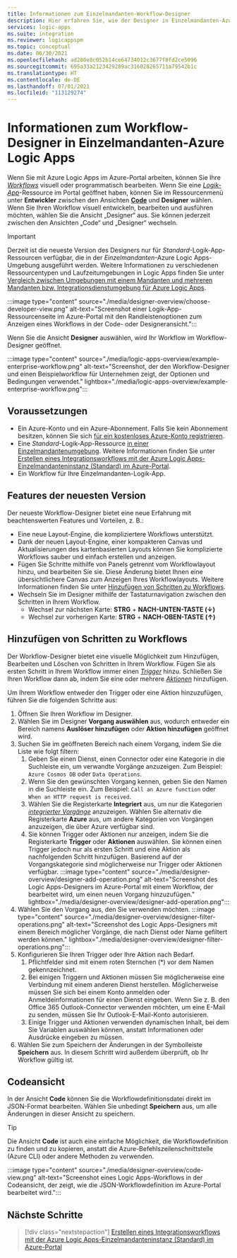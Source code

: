 ```yaml
---
title: Informationen zum Einzelmandanten-Workflow-Designer
description: Hier erfahren Sie, wie der Designer in Einzelmandanten-Azure Logic Apps Ihnen hilft, Workflows visuell über das Azure-Portal erstellen. Entdecken Sie die Vorteile und Features dieser neuesten Version.
services: logic-apps
ms.suite: integration
ms.reviewer: logicappspm
ms.topic: conceptual
ms.date: 06/30/2021
ms.openlocfilehash: ad280e8c052b14ce64734012c3677f8fd2ce5096
ms.sourcegitcommit: 695a33a2123429289ac316028265711a79542b1c
ms.translationtype: HT
ms.contentlocale: de-DE
ms.lasthandoff: 07/01/2021
ms.locfileid: "113129274"
---
```

# <a name="about-the-workflow-designer-in-single-tenant-azure-logic-apps"></a>Informationen zum Workflow-Designer in Einzelmandanten-Azure Logic Apps

Wenn Sie mit Azure Logic Apps im Azure-Portal arbeiten, können Sie Ihre [*Workflows*](logic-apps-overview.md#workflow) visuell oder programmatisch bearbeiten. Wenn Sie eine [*Logik-App*](logic-apps-overview.md#logic-app)-Ressource im Portal geöffnet haben, können Sie im Ressourcenmenü unter **Entwickler** zwischen den Ansichten [**Code**](#code-view) und **Designer** wählen. Wenn Sie Ihren Workflow visuell entwickeln, bearbeiten und ausführen möchten, wählen Sie die Ansicht „Designer“ aus. Sie können jederzeit zwischen den Ansichten „Code“ und „Designer“ wechseln.

> [!IMPORTANT]
> Derzeit ist die neueste Version des Designers nur für *Standard*-Logik-App-Ressourcen verfügbar, die in der *Einzelmandanten*-Azure Logic Apps-Umgebung ausgeführt werden. Weitere Informationen zu verschiedenen Ressourcentypen und Laufzeitumgebungen in Logic Apps finden Sie unter [Vergleich zwischen Umgebungen mit einem Mandanten und mehreren Mandanten bzw. Integrationsdienstumgebung für Azure Logic Apps](single-tenant-overview-compare.md).

:::image type="content" source="./media/designer-overview/choose-developer-view.png" alt-text="Screenshot einer Logik-App-Ressourcenseite im Azure-Portal mit den Randleistenoptionen zum Anzeigen eines Workflows in der Code- oder Designeransicht.":::

Wenn Sie die Ansicht **Designer** auswählen, wird Ihr Workflow im Workflow-Designer geöffnet.

:::image type="content" source="./media/logic-apps-overview/example-enterprise-workflow.png" alt-text="Screenshot, der den Workflow-Designer und einen Beispielworkflow für Unternehmen zeigt, der Optionen und Bedingungen verwendet." lightbox="./media/logic-apps-overview/example-enterprise-workflow.png":::

## <a name="prerequisites"></a>Voraussetzungen

- Ein Azure-Konto und ein Azure-Abonnement. Falls Sie kein Abonnement besitzen, können Sie sich [für ein kostenloses Azure-Konto registrieren](https://azure.microsoft.com/free/).
- Eine *Standard*-Logik-App-Ressource [in einer Einzelmandantenumgebung](single-tenant-overview-compare.md). Weitere Informationen finden Sie unter [Erstellen eines Integrationsworkflows mit der Azure Logic Apps-Einzelmandanteninstanz (Standard) im Azure-Portal](create-single-tenant-workflows-azure-portal.md).
- Ein Workflow für Ihre Einzelmandanten-Logik-App.

## <a name="latest-version-features"></a>Features der neuesten Version

Der neueste Workflow-Designer bietet eine neue Erfahrung mit beachtenswerten Features und Vorteilen, z. B.:

- Eine neue Layout-Engine, die kompliziertere Workflows unterstützt. 
- Dank der neuen Layout-Engine, einer kompakteren Canvas und Aktualisierungen des kartenbasierten Layouts können Sie komplizierte Workflows sauber und einfach erstellen und anzeigen.
- Fügen Sie Schritte mithilfe von Panels getrennt vom Workflowlayout hinzu, und bearbeiten Sie sie. Diese Änderung bietet Ihnen eine übersichtlichere Canvas zum Anzeigen Ihres Workflowlayouts. Weitere Informationen finden Sie unter [Hinzufügen von Schritten zu Workflows](#add-steps-to-workflows).
- Wechseln Sie im Designer mithilfe der Tastaturnavigation zwischen den Schritten in Ihrem Workflow.
  - Wechsel zur nächsten Karte: **STRG** + **NACH-UNTEN-TASTE (&darr;)**
  - Wechsel zur vorherigen Karte: **STRG** + **NACH-OBEN-TASTE (&uarr;)**

## <a name="add-steps-to-workflows"></a>Hinzufügen von Schritten zu Workflows

Der Workflow-Designer bietet eine visuelle Möglichkeit zum Hinzufügen, Bearbeiten und Löschen von Schritten in Ihrem Workflow. Fügen Sie als ersten Schritt in Ihrem Workflow immer einen [*Trigger*](logic-apps-overview.md#trigger) hinzu. Schließen Sie Ihren Workflow dann ab, indem Sie eine oder mehrere [*Aktionen*](logic-apps-overview.md#action) hinzufügen.

Um Ihrem Workflow entweder den Trigger oder eine Aktion hinzuzufügen, führen Sie die folgenden Schritte aus:

1. Öffnen Sie Ihren Workflow im Designer.
1. Wählen Sie im Designer **Vorgang auswählen** aus, wodurch entweder ein Bereich namens **Auslöser hinzufügen** oder **Aktion hinzufügen** geöffnet wird. 
1. Suchen Sie im geöffneten Bereich nach einem Vorgang, indem Sie die Liste wie folgt filtern:
    1. Geben Sie einen Dienst, einen Connector oder eine Kategorie in die Suchleiste ein, um verwandte Vorgänge anzuzeigen. Zum Beispiel: `Azure Cosmos DB` oder `Data Operations`. 
    1. Wenn Sie den gewünschten Vorgang kennen, geben Sie den Namen in die Suchleiste ein. Zum Beispiel: `Call an Azure function` oder `When an HTTP request is received`.
    1. Wählen Sie die Registerkarte **Integriert** aus, um nur die Kategorien [*integrierter Vorgänge*](logic-apps-overview.md#built-in-operations) anzuzeigen. Wählen Sie alternativ die Registerkarte **Azure** aus, um andere Kategorien von Vorgängen anzuzeigen, die über Azure verfügbar sind.
    1. Sie können Trigger oder Aktionen nur anzeigen, indem Sie die Registerkarte **Trigger** oder **Aktionen** auswählen. Sie können einen Trigger jedoch nur als ersten Schritt und eine Aktion als nachfolgenden Schritt hinzufügen. Basierend auf der Vorgangskategorie sind möglicherweise nur Trigger oder Aktionen verfügbar.
    :::image type="content" source="./media/designer-overview/designer-add-operation.png" alt-text="Screenshot des Logic Apps-Designers im Azure-Portal mit einem Workflow, der bearbeitet wird, um einen neuen Vorgang hinzuzufügen." lightbox="./media/designer-overview/designer-add-operation.png":::
1. Wählen Sie den Vorgang aus, den Sie verwenden möchten. 
    :::image type="content" source="./media/designer-overview/designer-filter-operations.png" alt-text="Screenshot des Logic Apps-Designers mit einem Bereich möglicher Vorgänge, die nach Dienst oder Name gefiltert werden können." lightbox="./media/designer-overview/designer-filter-operations.png":::
1. Konfigurieren Sie Ihren Trigger oder Ihre Aktion nach Bedarf.
    1. Pflichtfelder sind mit einem roten Sternchen (&ast;) vor dem Namen gekennzeichnet.
    1. Bei einigen Triggern und Aktionen müssen Sie möglicherweise eine Verbindung mit einem anderen Dienst herstellen. Möglicherweise müssen Sie sich bei einem Konto anmelden oder Anmeldeinformationen für einen Dienst eingeben. Wenn Sie z. B. den Office 365 Outlook-Connector verwenden möchten, um eine E-Mail zu senden, müssen Sie Ihr Outlook-E-Mail-Konto autorisieren.
    1. Einige Trigger und Aktionen verwenden dynamischen Inhalt, bei dem Sie Variablen auswählen können, anstatt Informationen oder Ausdrücke eingeben zu müssen.
1. Wählen Sie zum Speichern der Änderungen in der Symbolleiste **Speichern** aus. In diesem Schritt wird außerdem überprüft, ob Ihr Workflow gültig ist. 

## <a name="code-view"></a>Codeansicht

In der Ansicht **Code** können Sie die Workflowdefinitionsdatei direkt im JSON-Format bearbeiten. Wählen Sie unbedingt **Speichern** aus, um alle Änderungen in dieser Ansicht zu speichern. 

> [!TIP]
> Die Ansicht **Code** ist auch eine einfache Möglichkeit, die Workflowdefinition zu finden und zu kopieren, anstatt die Azure-Befehlszeilenschnittstelle (Azure CLI) oder andere Methoden zu verwenden.

:::image type="content" source="./media/designer-overview/code-view.png" alt-text="Screenshot eines Logic Apps-Workflows in der Codeansicht, der zeigt, wie die JSON-Workflowdefinition im Azure-Portal bearbeitet wird.":::


## <a name="next-steps"></a>Nächste Schritte

> [!div class="nextstepaction"]
> [Erstellen eines Integrationsworkflows mit der Azure Logic Apps-Einzelmandanteninstanz (Standard) im Azure-Portal](create-single-tenant-workflows-azure-portal.md)
